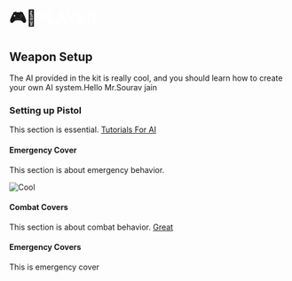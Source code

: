 # 🎮👤<span style="color:White; font-weight:bold;">PLAYER</span>

## Weapon Setup
The AI provided in the kit is really cool, and you should learn how to create your own AI system.Hello Mr.Sourav jain 

### Setting up Pistol
This section is essential.
[Tutorials For AI](https://www.youtube.com/watch?v=jpeh1WorrWM)

#### Emergency Cover
This section is about emergency behavior.

![Cool](https://play-lh.googleusercontent.com/N5OhX0Em8Uuu5B4JaXKZmwzy-0UUfGiF3OjDxdGic1m49DJyNujFgPFZSa0AJf4hiIKP)

#### Combat Covers
This section is about combat behavior.
[Great](https://www.youtube.com/watch?v=jpeh1WorrWM)

#### Emergency Covers
This is emergency cover


